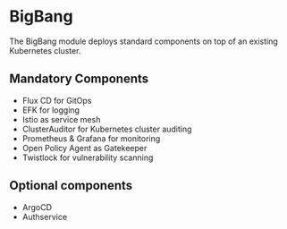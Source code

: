 # BigBang

The BigBang module deploys standard components on top of an existing Kubernetes cluster.

## Mandatory Components

* Flux CD for GitOps
* EFK for logging
* Istio as service mesh
* ClusterAuditor for Kubernetes cluster auditing
* Prometheus & Grafana for monitoring
* Open Policy Agent as Gatekeeper 
* Twistlock for vulnerability scanning

## Optional components

* ArgoCD
* Authservice
